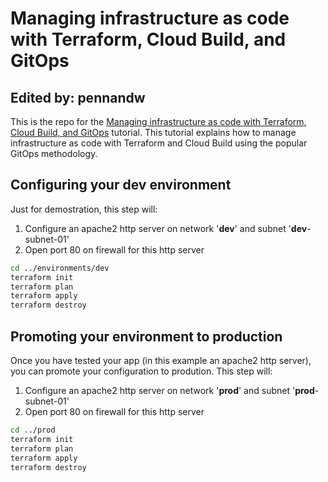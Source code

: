 # Managing infrastructure as code with Terraform, Cloud Build, and GitOps

## Edited by: pennandw

This is the repo for the [Managing infrastructure as code with Terraform, Cloud Build, and GitOps](https://cloud.google.com/solutions/managing-infrastructure-as-code) tutorial. This tutorial explains how to manage infrastructure as code with Terraform and Cloud Build using the popular GitOps methodology.

## Configuring your **dev** environment

Just for demostration, this step will:

1.  Configure an apache2 http server on network '**dev**' and subnet '**dev**-subnet-01'
2.  Open port 80 on firewall for this http server

```bash
cd ../environments/dev
terraform init
terraform plan
terraform apply
terraform destroy
```

## Promoting your environment to **production**

Once you have tested your app (in this example an apache2 http server), you can promote your configuration to prodution. This step will:

1.  Configure an apache2 http server on network '**prod**' and subnet '**prod**-subnet-01'
2.  Open port 80 on firewall for this http server

```bash
cd ../prod
terraform init
terraform plan
terraform apply
terraform destroy
```
